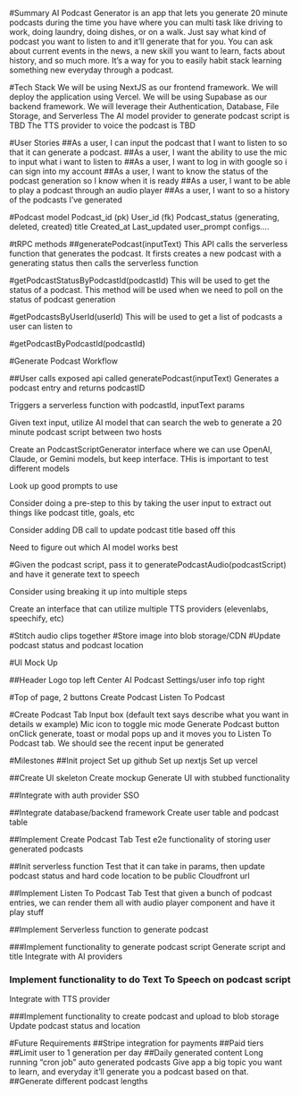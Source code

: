 #Summary
AI Podcast Generator is an app that lets you generate 20 minute podcasts during the time you have where you can multi task like driving to work, doing laundry, doing dishes, or on a walk. Just say what kind of podcast you want to listen to and it’ll generate that for you. You can ask about current events in the news, a new skill you want to learn, facts about history, and so much more. It’s a way for you to easily habit stack learning something new everyday through a podcast.

#Tech Stack
We will be using NextJS as our frontend framework. 
We will deploy the application using Vercel. 
We will be using Supabase as our backend framework. We will leverage their Authentication, Database, File Storage, and Serverless 
The AI model provider to generate podcast script is TBD
The TTS provider to voice the podcast is TBD

#User Stories
##As a user, I can input the podcast that I want to listen to so that it can generate a podcast.
##As a user, I want the ability to use the mic to input what i want to listen to
##As a user, I want to log in with google so i can sign into my account
##As a user, I want to know the status of the podcast generation so I know when it is ready
##As a user, I want to be able to play a podcast through an audio player
##As a user, I want to so a history of the podcasts I’ve generated


#Podcast model
Podcast_id (pk)
User_id (fk)
Podcast_status (generating, deleted, created)
title
Created_at
Last_updated
user_prompt
configs….

#tRPC methods
##generatePodcast(inputText)
This API calls the serverless function that generates the podcast.
It firsts creates a new podcast with a generating status then calls the serverless function

#getPodcastStatusByPodcastId(podcastId)
This will be used to get the status of a podcast. This method will be used
when we need to poll on the status of podcast generation

#getPodcastsByUserId(userId)
This will be used to get a list of podcasts a user can listen to

#getPodcastByPodcastId(podcastId)


#Generate Podcast Workflow

##User calls exposed api called generatePodcast(inputText)
Generates a podcast entry and returns podcastID

Triggers a serverless function with podcastId, inputText params

Given text input, utilize AI model that can search the web to generate a 20 minute podcast script between two hosts

Create an PodcastScriptGenerator interface where we can use OpenAI, Claude, or Gemini models, but keep interface. THis is important to test different models

Look up good prompts to use

Consider doing a pre-step to this by taking the user input to extract out things like podcast title, goals, etc

Consider adding DB call to update podcast title based off this

Need to figure out which AI model works best

#Given the podcast script, pass it to generatePodcastAudio(podcastScript) and have it generate text to speech

Consider using breaking it up into multiple steps

Create an interface that can utilize multiple TTS providers (elevenlabs, speechify, etc)

#Stitch audio clips together
#Store image into blob storage/CDN
#Update podcast status and podcast location

#UI Mock Up

##Header
Logo top left
Center AI Podcast
Settings/user info top right

#Top of page, 2 buttons
Create Podcast
Listen To Podcast

#Create Podcast Tab
Input box (default text says describe what you want in details w example)
Mic icon to toggle mic mode
Generate Podcast button
onClick generate, toast or modal pops up and it moves you to Listen To Podcast tab. We should see the recent input be generated


#Milestones
##Init project
Set up github
Set up nextjs
Set up vercel

##Create UI skeleton
Create mockup
Generate UI with stubbed functionality

##Integrate with auth provider
SSO

##Integrate database/backend framework
Create user table and podcast table

##Implement Create Podcast Tab
Test e2e functionality of storing user generated podcasts

##Init serverless function
Test that it can take in params, then update podcast status and hard code location to be public Cloudfront url

##Implement Listen To Podcast Tab
Test that given a bunch of podcast entries, we can render them all with audio player component and have it play stuff

##Implement Serverless function to generate podcast

###Implement functionality to generate podcast script
Generate script and title
Integrate with AI providers

### Implement functionality to do Text To Speech on podcast script
Integrate with TTS provider

###Implement functionality to create podcast and upload to blob storage
Update podcast status and location

#Future Requirements
##Stripe integration for payments
##Paid tiers
##Limit user to 1 generation per day
##Daily generated content
Long running “cron job” auto generated podcasts
Give app a big topic you want to learn, and everyday it’ll generate you a podcast based on that.
##Generate different podcast lengths
